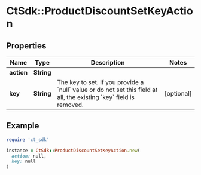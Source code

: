 # CtSdk::ProductDiscountSetKeyAction

## Properties

| Name | Type | Description | Notes |
| ---- | ---- | ----------- | ----- |
| **action** | **String** |  |  |
| **key** | **String** | The key to set. If you provide a &#x60;null&#x60; value or do not set this field at all, the existing &#x60;key&#x60; field is removed. | [optional] |

## Example

```ruby
require 'ct_sdk'

instance = CtSdk::ProductDiscountSetKeyAction.new(
  action: null,
  key: null
)
```

